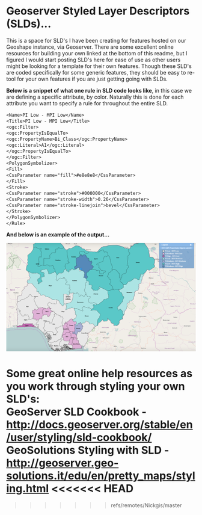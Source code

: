 # Geoserver Styled Layer Descriptors (SLDs)...
This is a space for SLD's I have been creating for features hosted on our Geoshape instance, via Geoserver. There are some excellent online resources for building your own linked at the bottom of this readme, but I figured I would start posting SLD's here for ease of use as other users might be looking for a template for their own features. Though these SLD's are coded specifically for some generic features, they should be easy to re-tool for your own features if you are just getting going with SLDs. 

<B>Below is a snippet of what one rule in SLD code looks like</B>, in this case we are defining a specific attribute, by color. Naturally this is done for each attribute you want to specify a rule for throughout the entire SLD.  

```<Rule>
<Name>PI Low - MPI Low</Name>
<Title>PI Low - MPI Low</Title>
<ogc:Filter>
<ogc:PropertyIsEqualTo>
<ogc:PropertyName>Bi_Class</ogc:PropertyName>
<ogc:Literal>A1</ogc:Literal>
</ogc:PropertyIsEqualTo>
</ogc:Filter>
<PolygonSymbolizer>
<Fill>
<CssParameter name="fill">#e8e8e8</CssParameter>
</Fill>
<Stroke>
<CssParameter name="stroke">#000000</CssParameter>
<CssParameter name="stroke-width">0.26</CssParameter>
<CssParameter name="stroke-linejoin">bevel</CssParameter>
</Stroke>
</PolygonSymbolizer>
</Rule>
```
<B>And below is an example of the output...</B>

![Sample SLD Output](https://github.com/ngageoint/Geoserver_SLD-s/blob/master/SLD_ExampleOutput.png?raw=true "Sample")

<B>Some great online help resources as you work through styling your own SLD's:</B>
<br>
GeoServer SLD Cookbook - http://docs.geoserver.org/stable/en/user/styling/sld-cookbook/
<br>
GeoSolutions Styling with SLD - http://geoserver.geo-solutions.it/edu/en/pretty_maps/styling.html
<<<<<<< HEAD
=======

>>>>>>> refs/remotes/Nickgis/master

